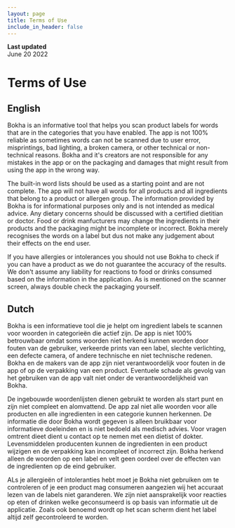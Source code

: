 ```yaml
---
layout: page
title: Terms of Use
include_in_header: false
---
```


**Last updated**  
June 20 2022


# Terms of Use

## English
Bokha is an informative tool that helps you scan product labels for words that are in the categories that you have enabled. The app is not 100% reliable as sometimes words can not be scanned due to user error, misprintings, bad lighting, a broken camera, or other technical or non-technical reasons. Bokha and it's creators are not responsible for any mistakes in the app or on the packaging and damages that might result from using the app in the wrong way.

The built-in word lists should be used as a starting point and are not complete. The app will not have all words for all products and all ingredients that belong to a product or allergen group. The information provided by Bokha is for informational purposes only and is not intended as medical advice. Any dietary concerns should be discussed with a certified dietitian or doctor. Food or drink manfucturers may change the ingredients in their products and the packaging might be incomplete or incorrect. Bokha merely recognises the words on a label but dus not make any judgement about their effects on the end user.

If you have allergies or intolerances you should not use Bokha to check if you can have a product as we do not guarantee the accuracy of the results. We don't assume any liability for reactions to food or drinks consumed based on the information in the application. As is mentioned on the scanner screen, always double check the packaging yourself.


## Dutch
Bokha is een informatieve tool die je helpt om ingredient labels te scannen voor woorden in categorieën die actief zijn. De app is niet 100% betrouwbaar omdat soms woorden niet herkend kunnen worden door fouten van de gebruiker, verkeerde prints van een label, slechte verlichting, een defecte camera, of andere technische en niet technische redenen. Bokha en de makers van de app zijn niet verantwoordelijk voor fouten in de app of op de verpakking van een product. Eventuele schade als gevolg van het gebruiken van de app valt niet onder de verantwoordelijkheid van Bokha.

De ingebouwde woordenlijsten dienen gebruikt te worden als start punt en zijn niet compleet en alomvattend. De app zal niet alle woorden voor alle producten en alle ingredienten in een categorie kunnen herkennen. De informatie die door Bokha wordt gegeven is alleen bruikbaar voor informatieve doeleinden en is niet bedoeld als medisch advies. Voor vragen omtrent dieet dient u contact op te nemen met een dietist of dokter. Levensmiddelen producenten kunnen de ingredienten in een product wijzigen en de verpakking kan incompleet of incorrect zijn. Bokha herkend alleen de woorden op een label en velt geen oordeel over de effecten van de ingredienten op de eind gebruiker.

ALs je allergieën of intoleranties hebt moet je Bokha niet gebruiken om te controleren of je een product mag consumeren aangezien wij het accuraat lezen van de labels niet garanderen. We zijn niet aansprakelijk voor reacties op eten of drinken welke geconsumeerd is op basis van informatie uit de applicatie. Zoals ook benoemd wordt op het scan scherm dient het label altijd zelf gecontroleerd te worden.